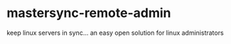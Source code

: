 # mastersync-remote-admin
keep linux servers in sync... an easy open solution for linux administrators
